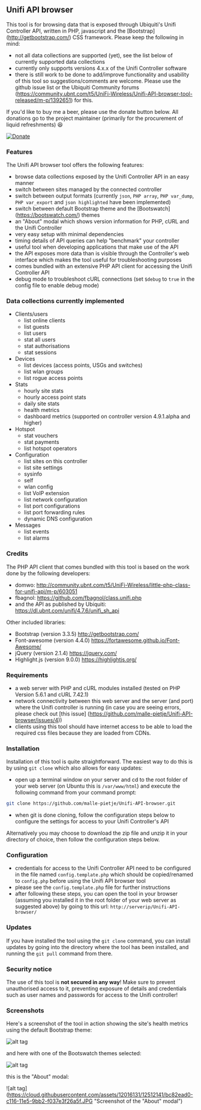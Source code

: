 ## Unifi API browser
This tool is for browsing data that is exposed through Ubiquiti's Unifi Controller API, written in PHP, javascript and the [Bootstrap] (http://getbootstrap.com/) CSS framework. Please keep the following in mind:
- not all data collections are supported (yet), see the list below of currently supported data collections
- currently only supports versions 4.x.x of the Unifi Controller software
- there is still work to be done to add/improve functionality and usability of this tool so suggestions/comments are welcome. Please use the github issue list or the Ubiquiti Community forums (https://community.ubnt.com/t5/UniFi-Wireless/Unifi-API-browser-tool-released/m-p/1392651) for this.

If you'd like to buy me a beer, please use the donate button below. All donations go to the project maintainer (primarily for the procurement of liquid refreshments) :satisfied:

[![Donate](https://www.paypalobjects.com/en_GB/i/btn/btn_donate_LG.gif)](https://www.paypal.com/cgi-bin/webscr?cmd=_s-xclick&hosted_button_id=M7TVNVX3Z44VN)

### Features
The Unifi API browser tool offers the following features:
- browse data collections exposed by the Unifi Controller API in an easy manner
- switch between sites managed by the connected controller
- switch between output formats (currently `json`, `PHP array`, `PHP var_dump`, `PHP var_export` and `json highlighted` have been implemented)
- switch between default Bootstrap theme and the [Bootswatch] (https://bootswatch.com/) themes
- an "About" modal which shows version information for PHP, cURL and the Unifi Controller
- very easy setup with minimal dependencies
- timing details of API queries can help "benchmark" your controller
- useful tool when developing applications that make use of the API
- the API exposes more data than is visible through the Controller's web interface which makes the tool useful for troubleshooting purposes
- comes bundled with an extensive PHP API client for accessing the Unifi Controller API
- debug mode to troubleshoot cURL connections (set `$debug` to `true` in the config file to enable debug mode)

### Data collections currently implemented
- Clients/users
  - list online clients
  - list guests
  - list users
  - stat all users
  - stat authorisations
  - stat sessions
- Devices
  - list devices (access points, USGs and switches)
  - list wlan groups
  - list rogue access points
- Stats
  - hourly site stats
  - hourly access point stats
  - daily site stats
  - health metrics
  - dashboard metrics (supported on controller version 4.9.1.alpha and higher)
- Hotspot
  - stat vouchers
  - stat payments
  - list hotspot operators
- Configuration
  - list sites on this controller
  - list site settings
  - sysinfo
  - self
  - wlan config
  - list VoIP extension
  - list network configuration
  - list port configurations
  - list port forwarding rules
  - dynamic DNS configuration
- Messages
  - list events
  - list alarms

### Credits
The PHP API client that comes bundled with this tool is based on the work done by the following developers:
- domwo: http://community.ubnt.com/t5/UniFi-Wireless/little-php-class-for-unifi-api/m-p/603051
- fbagnol: https://github.com/fbagnol/class.unifi.php
- and the API as published by Ubiquiti: https://dl.ubnt.com/unifi/4.7.6/unifi_sh_api

Other included libraries:
- Bootstrap (version 3.3.5) http://getbootstrap.com/
- Font-awesome (version 4.4.0) https://fortawesome.github.io/Font-Awesome/
- jQuery (version 2.1.4) https://jquery.com/
- Highlight.js (version 9.0.0) https://highlightjs.org/

### Requirements
- a web server with PHP and cURL modules installed (tested on PHP Version 5.6.1 and cURL 7.42.1)
- network connectivity between this web server and the server (and port) where the Unifi controller is running (in case you are seeing errors, please check out [this issue] (https://github.com/malle-pietje/Unifi-API-browser/issues/4))
- clients using this tool should have internet access to be able to load the required css files because they are loaded from CDNs.

### Installation
Installation of this tool is quite straightforward. The easiest way to do this is by using `git clone` which also allows for easy updates:
- open up a terminal window on your server and cd to the root folder of your web server (on Ubuntu this is `/var/www/html`) and execute the following command from your command prompt:
```bash
git clone https://github.com/malle-pietje/Unifi-API-browser.git
```
- when git is done cloning, follow the configuration steps below to configure the settings for access to your Unifi Controller's API

Alternatively you may choose to download the zip file and unzip it in your directory of choice, then follow the configuration steps below.

### Configuration
- credentials for access to the Unifi Controller API need to be configured in the file named `config.template.php` which should be copied/renamed to `config.php` before using the Unifi API browser tool
- please see the `config.template.php` file for further instructions
- after following these steps, you can open the tool in your browser (assuming you installed it in the root folder of your web server as suggested above) by going to this url: `http://serverip/Unifi-API-browser/`

### Updates
If you have installed the tool using the `git clone` command, you can install updates by going into the directory where the tool has been installed, and running the `git pull` command from there.

### Security notice
The use of this tool is **not secured in any way**! Make sure to prevent unauthorised access to it, preventing exposure of details and credentials such as user names and passwords for access to the Unifi controller!

### Screenshots
Here's a screenshot of the tool in action showing the site's health metrics using the default Bootstrap theme:

![alt tag](https://cloud.githubusercontent.com/assets/12016131/12074555/f0ec7c08-b15a-11e5-9f9c-bb5662ec47ba.JPG "Sample screenshot")

and here with one of the Bootswatch themes selected:

![alt tag](https://cloud.githubusercontent.com/assets/12016131/12074556/f3f03944-b15a-11e5-8299-b63d55dbd3ed.JPG "Sample screenshot with theme selected")

this is the "About" modal:

![alt tag](https://cloud.githubusercontent.com/assets/12016131/12512141/bc82ead0-c116-11e5-9bb2-f037e3f26a5f.JPG "Screenshot of the "About" modal")
